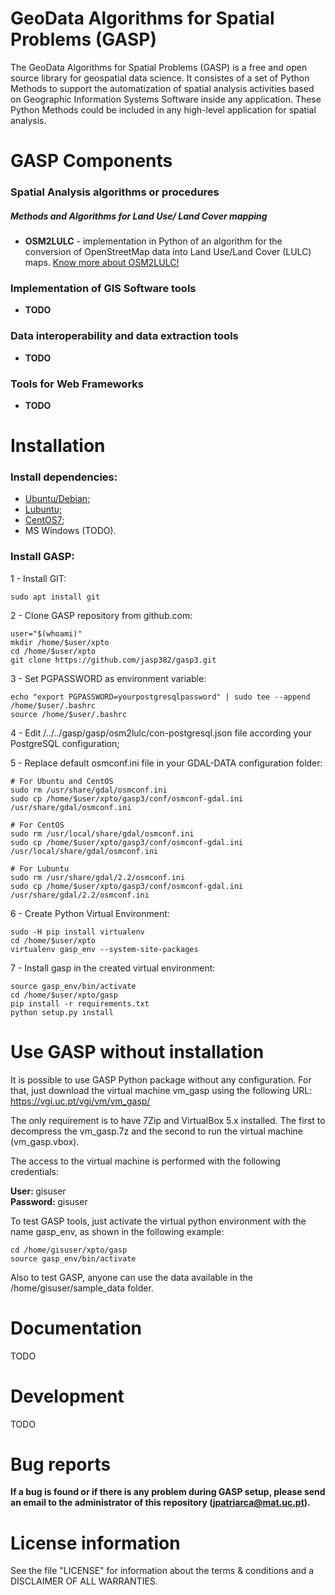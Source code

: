 GeoData Algorithms for Spatial Problems (GASP)
====================

The GeoData Algorithms for Spatial Problems (GASP) is a free and open source library for geospatial data science.
It consistes of a set of Python Methods to support the automatization of spatial analysis activities based on Geographic Information Systems Software inside any application. These Python Methods could be included in any high-level application for spatial analysis.

GASP Components
====================

### Spatial Analysis algorithms or procedures ###

##### Methods and Algorithms for Land Use/ Land Cover mapping #####

- **OSM2LULC** - implementation in Python of an algorithm for the conversion of OpenStreetMap data into Land Use/Land Cover (LULC) maps. [Know more about OSM2LULC!](/gasp3/alg/osm2lulc/)

### Implementation of GIS Software tools ###

- **TODO**

### Data interoperability and data extraction tools ###

- **TODO**

### Tools for Web Frameworks ###

- **TODO**

Installation
====================

### Install dependencies: ###

- [Ubuntu/Debian;](/doc/DOC_DEBIAN.md)
- [Lubuntu;](/doc/DOC_LUBUNTU.md)
- [CentOS7;](/doc/DOC_CENTOS.md)
- MS Windows (TODO).

### Install GASP: ###

1 - Install GIT:

	sudo apt install git

2 - Clone GASP repository from github.com:

	user="$(whoami)"
	mkdir /home/$user/xpto
	cd /home/$user/xpto
	git clone https://github.com/jasp382/gasp3.git

3 - Set PGPASSWORD as environment variable:

	echo "export PGPASSWORD=yourpostgresqlpassword" | sudo tee --append /home/$user/.bashrc
	source /home/$user/.bashrc

4 - Edit /../../gasp/gasp/osm2lulc/con-postgresql.json file according your PostgreSQL configuration;

5 - Replace default osmconf.ini file in your GDAL-DATA configuration folder:

	# For Ubuntu and CentOS
	sudo rm /usr/share/gdal/osmconf.ini
	sudo cp /home/$user/xpto/gasp3/conf/osmconf-gdal.ini /usr/share/gdal/osmconf.ini

	# For CentOS
	sudo rm /usr/local/share/gdal/osmconf.ini
	sudo cp /home/$user/xpto/gasp3/conf/osmconf-gdal.ini /usr/local/share/gdal/osmconf.ini
	
	# For Lubuntu
	sudo rm /usr/share/gdal/2.2/osmconf.ini
	sudo cp /home/$user/xpto/gasp3/conf/osmconf-gdal.ini /usr/share/gdal/2.2/osmconf.ini

6 - Create Python Virtual Environment:

	sudo -H pip install virtualenv
	cd /home/$user/xpto
	virtualenv gasp_env --system-site-packages

7 - Install gasp in the created virtual environment:

	source gasp_env/bin/activate
	cd /home/$user/xpto/gasp
	pip install -r requirements.txt
	python setup.py install

Use GASP without installation
====================

It is possible to use GASP Python package without any configuration. For that, just download the virtual machine vm_gasp using the following URL: https://vgi.uc.pt/vgi/vm/vm_gasp/

The only requirement is to have 7Zip and VirtualBox 5.x installed. The first to decompress the vm_gasp.7z and the second to run the virtual machine (vm_gasp.vbox).

The access to the virtual machine is performed with the following credentials:

<b>User: </b>gisuser
<br>
<b>Password: </b>gisuser

To test GASP tools, just activate the virtual python environment with the name gasp_env, as shown in the following example:

	cd /home/gisuser/xpto/gasp
	source gasp_env/bin/activate

Also to test GASP, anyone can use the data available in the /home/gisuser/sample_data folder.

Documentation
====================
TODO

Development
====================
TODO

Bug reports
====================
<b>If a bug is found or if there is any problem during GASP setup, please send an email to the administrator of this repository (jpatriarca@mat.uc.pt).</b>

License information
====================

See the file \"LICENSE\" for information about the terms & conditions and a DISCLAIMER OF ALL WARRANTIES.